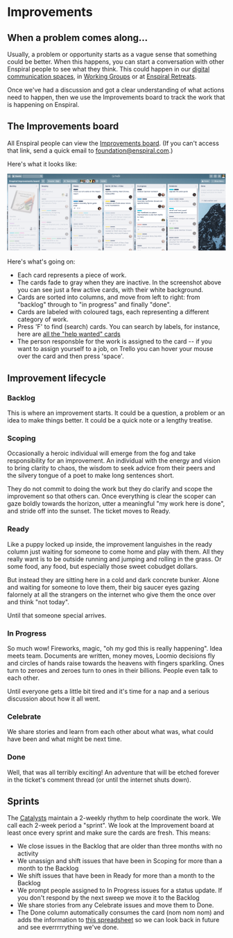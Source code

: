 # Improvements

## When a problem comes along...

Usually, a problem or opportunity starts as a vague sense that something could be better. When this happens, you can start a conversation with other Enspiral people to see what they think. This could happen in our [digital communication spaces](https://github.com/enspiral/handbook/tree/d3234f4c1fe3afc87e5231beeb2d3926aee696d2/guides/guides/comms\_guidelines.md), in [Working Groups](https://github.com/enspiral/handbook/tree/d3234f4c1fe3afc87e5231beeb2d3926aee696d2/guides/guides/working\_groups.md) or at [Enspiral Retreats](https://github.com/enspiral/handbook/tree/d3234f4c1fe3afc87e5231beeb2d3926aee696d2/guides/guides/retreats.md).

Once we've had a discussion and got a clear understanding of what actions need to happen, then we use the Improvements board to track the work that is happening on Enspiral.

## The Improvements board

All Enspiral people can view the [Improvements board](https://trello.com/b/btHeb35m/enspiral-improvements-board). (If you can't access that link, send a quick email to foundation@enspiral.com.)

Here's what it looks like:

![Improvements board screenshot](../.gitbook/assets/trello.png)

Here's what's going on:

* Each card represents a piece of work.
* The cards fade to gray when they are inactive. In the screenshot above you can see just a few active cards, with their white background.
* Cards are sorted into columns, and move from left to right: from "backlog" through to "in progress" and finally "done".
* Cards are labeled with coloured tags, each representing a different category of work.
* Press 'F' to find (search) cards. You can search by labels, for instance, here are [all the "help wanted" cards](https://trello.com/b/btHeb35m/enspiral-improvements-board?menu=filter\&filter=label:help%20wanted)
* The person responsble for the work is assigned to the card -- if you want to assign yourself to a job, on Trello you can hover your mouse over the card and then press 'space'.

## Improvement lifecycle

### Backlog

This is where an improvement starts. It could be a question, a problem or an idea to make things better. It could be a quick note or a lengthy treatise.

### Scoping

Occasionally a heroic individual will emerge from the fog and take responsibility for an improvement. An individual with the energy and vision to bring clarity to chaos, the wisdom to seek advice from their peers and the silvery tongue of a poet to make long sentences short.

They do not commit to doing the work but they do clarify and scope the improvement so that others can. Once everything is clear the scoper can gaze boldly towards the horizon, utter a meaningful "my work here is done", and stride off into the sunset. The ticket moves to Ready.

### Ready

Like a puppy locked up inside, the improvement languishes in the ready column just waiting for someone to come home and play with them. All they really want is to be outside running and jumping and rolling in the grass. Or some food, any food, but especially those sweet cobudget dollars.

But instead they are sitting here in a cold and dark concrete bunker. Alone and waiting for someone to love them, their big saucer eyes gazing falornely at all the strangers on the internet who give them the once over and think "not today".

Until that someone special arrives.

### In Progress

So much wow! Fireworks, magic, "oh my god this is really happening". Idea meets team. Documents are written, money moves, Loomio decisions fly and circles of hands raise towards the heavens with fingers sparkling. Ones turn to zeroes and zeroes turn to ones in their billions. People even talk to each other.

Until everyone gets a little bit tired and it's time for a nap and a serious discussion about how it all went.

### Celebrate

We share stories and learn from each other about what was, what could have been and what might be next time.

### Done

Well, that was all terribly exciting! An adventure that will be etched forever in the ticket's comment thread (or until the internet shuts down).

## Sprints

The [Catalysts](https://github.com/enspiral/handbook/tree/d3234f4c1fe3afc87e5231beeb2d3926aee696d2/guides/agreements/catalyst.md) maintain a 2-weekly rhythm to help coordinate the work. We call each 2-week period a "sprint". We look at the Improvement board at least once every sprint and make sure the cards are fresh. This means:

* We close issues in the Backlog that are older than three months with no activity
* We unassign and shift issues that have been in Scoping for more than a month to the Backlog
* We shift issues that have been in Ready for more than a month to the Backlog
* We prompt people assigned to In Progress issues for a status update. If you don't respond by the next sweep we move it to the Backlog
* We share stories from any Celebrate issues and move them to Done.&#x20;
* The Done column automatically consumes the card (nom nom nom) and adds the information to [this spreadsheet](https://docs.google.com/spreadsheets/u/2/d/1uX5vtcgtYHboO4Fxt0I2yAsedw6J0\_MPMSwmwSIhClk/edit#gid=0) so we can look back in future and see everrrrrything we've done.
